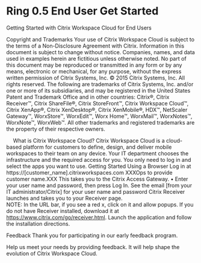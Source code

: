 Ring 0.5
End User Get Started
====

Getting Started with Citrix Workspace Cloud for End Users

Copyright and Trademarks
Your use of Citrix Workspace Cloud is subject to the terms of a Non-Disclosure Agreement with Citrix. 
Information in this document is subject to change without notice. Companies, names, and data used in examples herein are fictitious unless otherwise noted. No part of this document may be reproduced or transmitted in any form or by any means, electronic or mechanical, for any purpose, without the express written permission of Citrix Systems, Inc. 
© 2015 Citrix Systems, Inc. All rights reserved. 
The following are trademarks of Citrix Systems, Inc. and/or one or more of its subsidiaries, and may be registered in the United States Patent and Trademark Office and in other countries: 
Citrix®, Citrix Receiver™, Citrix ShareFile®, Citrix StoreFront™, Citrix Workspace Cloud™, Citrix XenApp®, Citrix XenDesktop®, Citrix XenMobile®, HDX™, NetScaler Gateway™, WorxStore™,  WorxEdit™, Worx Home™, WorxMail™, WorxNotes™, WorxNote™, WorxWeb™. 
All other trademarks and registered trademarks are the property of their respective owners. 

 
What is Citrix Workspace Cloud?
Citrix Workspace Cloud is a cloud-based platform for customers to define, design, and deliver mobile workspaces to their team on any device. 
Your IT department chooses the infrastructure and the required access for you. You only need to log in and select the apps you want to use. 
Getting Started Using a Browser 
Log in at https://[customer_name].citrixworkspaces.com XXXOps to provide customer name.XXX
This takes you to the Citrix Access Gateway. 
•	Enter your user name and password, then press Log In.
See the email [from your IT administrator/Citrix] for your user name and password
Citrix Receiver launches and takes you to your Receiver page.  
NOTE: In the URL bar, if you see a red x, click on it and allow popups. 
If you do not have Receiver installed, download it at https://www.citrix.com/go/receiver.html. Launch the application and follow the installation directions.

Feedback
Thank you for participating in our early feedback program. 

Help us meet your needs by providing feedback. It will help shape the evolution of Citrix Workspace Cloud. 


